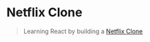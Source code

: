 # Netflix Clone
> Learning React by building a [Netflix Clone](https://www.youtube.com/watch?v=x_EEwGe-a9o&t=9204s)
